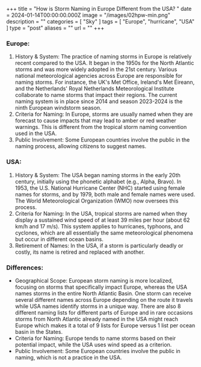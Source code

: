 +++
title = "How is Storm Naming in Europe Different from the USA? "
date = 2024-01-14T00:00:00.000Z
image = "/images/02hpw-min.png"
description = ""
categories = [ "Sky" ]
tags = [ "Europe", "hurricane", "USA" ]
type = "post"
aliases = ""
url = ""
+++

### Europe:

1. History & System: The practice of naming storms in Europe is relatively recent compared to the USA. It began in the 1950s for the North Atlantic storms and was more widely adopted in the 21st century. Various national meteorological agencies across Europe are responsible for naming storms. For instance, the UK's Met Office, Ireland's Met Éireann, and the Netherlands' Royal Netherlands Meteorological Institute collaborate to name storms that impact their regions. The current naming system is in place since 2014 and season 2023-2024 is the ninth European windstorm season.
2. Criteria for Naming: In Europe, storms are usually named when they are forecast to cause impacts that may lead to amber or red weather warnings. This is different from the tropical storm naming convention used in the USA.
3. Public Involvement: Some European countries involve the public in the naming process, allowing citizens to suggest names.

### USA:

1. History & System: The USA began naming storms in the early 20th century, initially using the phonetic alphabet (e.g., Alpha, Bravo). In 1953, the U.S. National Hurricane Center (NHC) started using female names for storms, and by 1979, both male and female names were used. The World Meteorological Organization (WMO) now oversees this process.
2. Criteria for Naming: In the USA, tropical storms are named when they display a sustained wind speed of at least 39 miles per hour (about 62 km/h and 17 m/s). This system applies to hurricanes, typhoons, and cyclones, which are all essentially the same meteorological phenomena but occur in different ocean basins.
3. Retirement of Names: In the USA, if a storm is particularly deadly or costly, its name is retired and replaced with another.

### Differences:

* Geographical Scope: European storm naming is more localized, focusing on storms that specifically impact Europe, whereas the USA names storms in the entire North Atlantic Basin. One storm can receive several different names across Europe depending on the route it travels while USA names identify storms in a unique way. There are also 8 different naming lists for different parts of Europe and in rare occasions storms from North Atlantic already named in the USA might reach Europe which makes it a total of 9 lists for Europe versus 1 list per ocean basin in the States. 
* Criteria for Naming: Europe tends to name storms based on their potential impact, while the USA uses wind speed as a criterion.
* Public Involvement: Some European countries involve the public in naming, which is not a practice in the USA.
